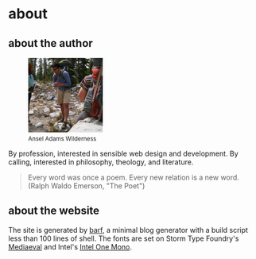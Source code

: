 # about

## about the author

<figure>
	<img src="/public/self.jpeg" alt="Backpacking in the Ansel Adams Wilderness" width="150">
	<figcaption>
		<small>Ansel Adams Wilderness</small>
	</figcaption>
</figure>

By profession, interested in sensible web design and development. By calling, interested in philosophy, theology, and literature.

> Every word was once a poem. Every new relation is a new word. (Ralph Waldo Emerson, "The Poet")

## about the website

The site is generated by [barf](https://barf.btxx.org/), a minimal blog generator with a build script less than 100 lines of shell. The fonts are set on Storm Type Foundry's [Mediaeval](https://www.stormtype.com/families/mediaeval) and Intel's [Intel One Mono](https://www.intel.com/content/www/us/en/company-overview/one-monospace-font.html).